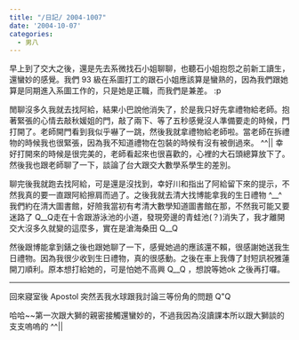 ```yaml
---
title: "/日記/ 2004-1007"
date: '2004-10-07'
categories:
  - 男八
---
```


早上到了交大之後，還是先去系微找石小姐聊聊，也聽石小姐抱怨之前新工讀生，還蠻妙的感覺。我們 93 級在系圖打工的跟石小姐應該算是蠻熟的，因為我們跟她算是同期進入系圖工作的，只是她是正職，而我們是兼差。 :p 

閒聊沒多久我就去找阿給，結果小巴說他消失了，於是我只好先拿禮物給老師。抱著緊張的心情去敲秋媛姐的門，敲了兩下、等了五秒感覺沒人準備要走的時候，門打開了。老師開門看到我似乎嚇了一跳，然後我就拿禮物給老師啦。當老師在拆禮物的時候我也很緊張，因為我不知道禮物在包裝的時候有沒有被倒過來。 ^^|| 幸好打開來的時候是很完美的，老師看起來也很喜歡的，心裡的大石頭總算放下了。然後我也跟老師聊了一下，談論了台大跟交大數學系學生的差別。

聊完後我就跑去找阿給，可是還是沒找到，幸好川和指出了阿給留下來的提示，不然我真的要一直跟阿給擦肩而過了。之後我就去清大找博能拿我的生日禮物 ^__^ 我們約在清大圖書館，好險我當初有考清大數學知道圖書館在那，不然我可能又要迷路了 Q__Q走在十舎跟游泳池的小道，發現旁邊的青蛙池(？)消失了，我才離開交大沒多久就變的這麼多，實在是滄海桑田 Q__Q 

然後跟博能拿到錶之後也跟她聊了一下，感覺她過的應該還不賴，很感謝她送我生日禮物。因為我很少收到生日禮物，真的很感動。之後在車上我傳了封短訊祝雅蓮開刀順利。原本想打給她的，可是怕她不高興 Q__Q ，想說等她ok 之後再打囉。

----

回來寢室後 Apostol 突然丟我水球跟我討論三等份角的問題 Q"Q

哈哈~~第一次跟大獅的親密接觸還蠻妙的，不過我因為沒讀課本所以跟大獅談的支支嗚嗚的 ^^||